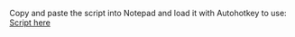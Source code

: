 Copy and paste the script into Notepad and load it with Autohotkey to use: <a href="https://github.com/Tran1595/autohokey-copypaste-for-data-entry/blob/main/COPY%20N%20PASTE%20MULTIPLE%20ITEMS%20SCRIPT">Script here
</a>
